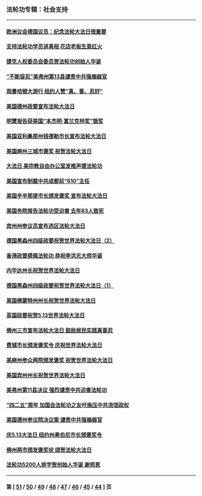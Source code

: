 ### 法轮功专辑：社会支持
---
#### [欧洲议会德国议员：纪念法轮大法日很重要](../../pages/nf4386/n12965367.md?05230430) 
#### [支持法轮功学员讲真相 花店老板生意红火](../../pages/nf4386/n12963056.md?05230430) 
#### [捷克人权委员会委员贺法轮功创始人华诞](../../pages/nf4386/n12960301.md?05230430) 
#### [“不能容忍”美弗州第13县谴责中共强摘器官](../../pages/nf4386/n12958610.md?05230430) 
#### [观曼哈顿大游行 纽约人赞“真、善、忍好”](../../pages/nf4386/n12956249.md?05230430) 
#### [美国德州政要宣布法轮大法日](../../pages/nf4386/n12958567.md?05230430) 
#### [明慧报告获美国“本杰明‧富兰克林奖”银奖](../../pages/nf4386/n12955404.md?05230430) 
#### [美国亚利桑那州钱德勒市长宣布法轮大法日](../../pages/nf4386/n12953813.md?05230430) 
#### [美国麻州三城市褒奖 祝贺法轮大法日](../../pages/nf4386/n12953756.md?05230430) 
#### [大法日 美宗教自由办公室发推声援法轮功](../../pages/nf4386/n12950669.md?05230430) 
#### [美国宣布制裁中共成都前“610”主任](../../pages/nf4386/n12943654.md?05230430) 
#### [美国辛辛那提市长颁发褒奖 宣布法轮大法日](../../pages/nf4386/n12948869.md?05230430) 
#### [美国务院报告法轮功受迫害 去年83人致死](../../pages/nf4386/n12944350.md?05230430) 
#### [宾州州参议员宣布选区法轮大法日](../../pages/nf4386/n12939844.md?05230430) 
#### [德国黑森州四级政要祝贺世界法轮大法日（2）](../../pages/nf4386/n12937571.md?05230430) 
#### [香港政要感佩法轮功 恭祝李洪志大师华诞](../../pages/nf4386/n12937400.md?05230430) 
#### [内华达州长祝贺世界法轮大法日](../../pages/nf4386/n12936785.md?05230430) 
#### [德国黑森州四级政要祝贺世界法轮大法日（1）](../../pages/nf4386/n12934877.md?05230430) 
#### [美国佛蒙特州州长祝贺世界法轮大法日](../../pages/nf4386/n12935031.md?05230430) 
#### [英国政要祝贺5.13世界法轮大法日](../../pages/nf4386/n12934700.md?05230430) 
#### [佛州三市宣布法轮大法日 鼓励居民实践真善忍](../../pages/nf4386/n12934466.md?05230430) 
#### [费城市长颁发褒奖令 庆祝世界法轮大法日](../../pages/nf4386/n12928833.md?05230430) 
#### [美麻州参众两院颁发褒奖 祝贺世界法轮大法日](../../pages/nf4386/n12928372.md?05230430) 
#### [美国宾州州长祝贺世界法轮大法日](../../pages/nf4386/n12928310.md?05230430) 
#### [美弗州第11县决议 强烈谴责中共迫害法轮功](../../pages/nf4386/n12925015.md?05230430) 
#### [“四二五”周年 加国会法轮功之友吁施压中共流氓政权](../../pages/nf4386/n12896250.md?05230430) 
#### [美国德州参议院决议案 谴责中共强摘器官](../../pages/nf4386/n12924452.md?05230430) 
#### [庆5.13大法日 纽约州奥伯尼市长颁褒奖令](../../pages/nf4386/n12921706.md?05230430) 
#### [佛州两市颁发褒奖状 颂贺法轮大法日](../../pages/nf4386/n12922678.md?05230430) 
#### [法轮功5200人排字贺创始人华诞 谢师恩](../../pages/nf4386/n12918251.md?05230430) 

---
#### 第 [ [51](./51.md?05230430) / [50](./50.md?05230430) / [49](./49.md?05230430) / [48](./48.md?05230430) / [47](./47.md?05230430) / [46](./46.md?05230430) / [45](./45.md?05230430) / [44](./44.md?05230430) ] 页
